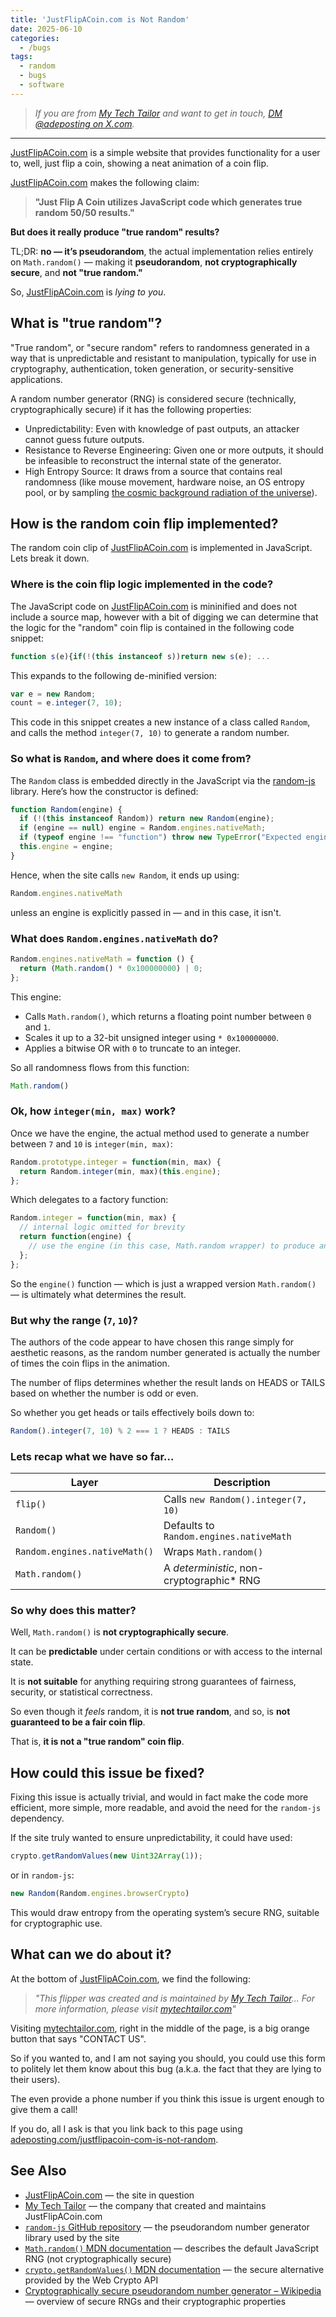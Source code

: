 ```yaml
---
title: 'JustFlipACoin.com is Not Random'
date: 2025-06-10
categories:
  - /bugs
tags:
  - random
  - bugs
  - software
---
```


> *If you are from [My Tech Tailor](https://mytechtailor.com/) and want to get in touch, [DM @adeposting on X.com](https://x.com/adeposting).*

---

[JustFlipACoin.com](https://justflipacoin.com/) is a simple website that provides functionality for a user to, well, just flip a coin, showing a neat animation of a coin flip.

[JustFlipACoin.com](https://justflipacoin.com/) makes the following claim:

> **"Just Flip A Coin utilizes JavaScript code which generates true random 50/50 results."**

**But does it really produce "true random" results?**

TL;DR: **no — it’s pseudorandom**, the actual implementation relies entirely on `Math.random()` — making it **pseudorandom**, **not cryptographically secure**, and **not "true random."**

So, [JustFlipACoin.com](https://justflipacoin.com/) is *lying to you*.

## What is "true random"?

"True random", or "secure random" refers to randomness generated in a way that is unpredictable and resistant to manipulation, typically for use in cryptography, authentication, token generation, or security-sensitive applications.

A random number generator (RNG) is considered secure (technically, cryptographically secure) if it has the following properties:

* Unpredictability: Even with knowledge of past outputs, an attacker cannot guess future outputs.
* Resistance to Reverse Engineering: Given one or more outputs, it should be infeasible to reconstruct the internal state of the generator.
* High Entropy Source: It draws from a source that contains real randomness (like mouse movement, hardware noise, an OS entropy pool, or by sampling [the cosmic background radiation of the universe](https://en.wikipedia.org/wiki/Cosmic_background_radiation)).


## How is the random coin flip implemented?

The random coin clip of [JustFlipACoin.com](https://justflipacoin.com/) is implemented in JavaScript. Lets break it down.

### Where is the coin flip logic implemented in the code?

The JavaScript code on [JustFlipACoin.com](https://justflipacoin.com/) is mininified and does not include a source map, however with a bit of digging we can determine that the logic for the "random" coin flip is contained in the following code snippet:

```javascript
function s(e){if(!(this instanceof s))return new s(e); ...
```

This expands to the following de-minified version:

```js
var e = new Random;
count = e.integer(7, 10);
```

This code in this snippet creates a new instance of a class called `Random`, and calls the method `integer(7, 10)` to generate a random number.


### So what is `Random`, and where does it come from?

The `Random` class is embedded directly in the JavaScript via the [random-js](https://github.com/ckknight/random-js) library. Here’s how the constructor is defined:

```js
function Random(engine) {
  if (!(this instanceof Random)) return new Random(engine);
  if (engine == null) engine = Random.engines.nativeMath;
  if (typeof engine !== "function") throw new TypeError("Expected engine to be a function");
  this.engine = engine;
}
```

Hence, when the site calls `new Random`, it ends up using:

```js
Random.engines.nativeMath
```

unless an engine is explicitly passed in — and in this case, it isn't.

### What does `Random.engines.nativeMath` do?

```js
Random.engines.nativeMath = function () {
  return (Math.random() * 0x100000000) | 0;
};
```

This engine:

* Calls `Math.random()`, which returns a floating point number between `0` and `1`.
* Scales it up to a 32-bit unsigned integer using `* 0x100000000`.
* Applies a bitwise OR with `0` to truncate to an integer.

So all randomness flows from this function:

```js
Math.random()
```

### Ok, how `integer(min, max)` work?

Once we have the engine, the actual method used to generate a number between `7` and `10` is `integer(min, max)`:

```js
Random.prototype.integer = function(min, max) {
  return Random.integer(min, max)(this.engine);
};
```

Which delegates to a factory function:

```js
Random.integer = function(min, max) {
  // internal logic omitted for brevity
  return function(engine) {
    // use the engine (in this case, Math.random wrapper) to produce an int between min and max
  };
};
```

So the `engine()` function — which is just a wrapped version `Math.random()` — is ultimately what determines the result.

### But why the range (`7`, `10`)?

The authors of the code appear to have chosen this range simply for aesthetic reasons, as the random number generated is actually the number of times the coin flips in the animation.

The number of flips determines whether the result lands on HEADS or TAILS based on whether the number is odd or even.

So whether you get heads or tails effectively boils down to:

```javascript
Random().integer(7, 10) % 2 === 1 ? HEADS : TAILS
```

### Lets recap what we have so far...

| Layer                         | Description                                |
| ----------------------------- | ------------------------------------------ |
| `flip()`                      | Calls `new Random().integer(7, 10)`        |
| `Random()`                    | Defaults to `Random.engines.nativeMath`    |
| `Random.engines.nativeMath()` | Wraps `Math.random()`                      |
| `Math.random()`               | A *deterministic*, non-cryptographic* RNG  |

### So why does this matter?

Well, `Math.random()` is **not cryptographically secure**.

It can be **predictable** under certain conditions or with access to the internal state.

It is **not suitable** for anything requiring strong guarantees of fairness, security, or statistical correctness.

So even though it *feels* random, it is **not true random**, and so, is **not guaranteed to be a fair coin flip**.

That is, **it is not a "true random" coin flip**.

## How could this issue be fixed?

Fixing this issue is actually trivial, and would in fact make the code more efficient, more simple, more readable, and avoid the need for the `random-js` dependency.

If the site truly wanted to ensure unpredictability, it could have used:

```js
crypto.getRandomValues(new Uint32Array(1));
```

or in `random-js`:

```js
new Random(Random.engines.browserCrypto)
```

This would draw entropy from the operating system’s secure RNG, suitable for cryptographic use.

## What can we do about it?

At the bottom of [JustFlipACoin.com](https://justflipacoin.com/), we find the following:

> *"This flipper was created and is maintained by [My Tech Tailor](https://mytechtailor.com/)... For more information, please visit [mytechtailor.com](https://mytechtailor.com/)"*

Visiting [mytechtailor.com](https://mytechtailor.com/), right in the middle of the page, is a big orange button that says "CONTACT US".

So if you wanted to, and I am not saying you should, you could use this form to politely let them know about this bug (a.k.a. the fact that they are lying to their users).

The even provide a phone number if you think this issue is urgent enough to give them a call!

If you do, all I ask is that you link back to this page using [adeposting.com/justflipacoin-com-is-not-random](https://adeposting.com/justflipacoin-com-is-not-random).

## See Also

* [JustFlipACoin.com](https://justflipacoin.com/) — the site in question
* [My Tech Tailor](https://mytechtailor.com/) — the company that created and maintains JustFlipACoin.com
* [`random-js` GitHub repository](https://github.com/ckknight/random-js) — the pseudorandom number generator library used by the site
* [`Math.random()` MDN documentation](https://developer.mozilla.org/en-US/docs/Web/JavaScript/Reference/Global_Objects/Math/random) — describes the default JavaScript RNG (not cryptographically secure)
* [`crypto.getRandomValues()` MDN documentation](https://developer.mozilla.org/en-US/docs/Web/API/Crypto/getRandomValues) — the secure alternative provided by the Web Crypto API
* [Cryptographically secure pseudorandom number generator – Wikipedia](https://en.wikipedia.org/wiki/Cryptographically_secure_pseudorandom_number_generator) — overview of secure RNGs and their cryptographic properties
